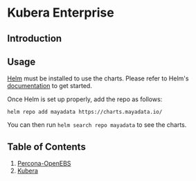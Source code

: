 Kubera Enterprise
=====================

Introduction
------------

## Usage

[Helm](https://helm.sh) must be installed to use the charts.
Please refer to Helm's [documentation](https://helm.sh/docs/) to get started.

Once Helm is set up properly, add the repo as follows:

```console
helm repo add mayadata https://charts.mayadata.io/
```

You can then run `helm search repo mayadata` to see the charts.


## Table of Contents

1. [Percona-OpenEBS](Percona.md)
2. [Kubera](Kubera.md)
